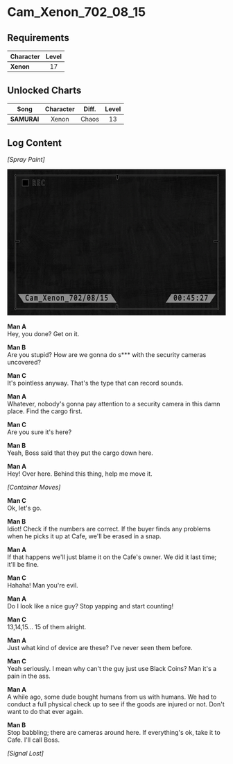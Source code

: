 # Cam_Xenon_702_08_15
## Requirements
|Character|Level|
|---------|:---:|
|**Xenon**| 17  |

## Unlocked Charts
|   Song    |Character|Diff.|Level|
|-----------|:-------:|:---:|:---:|
|**SAMURAI**|  Xenon  |Chaos| 13  |

## Log Content
*\[Spray Paint\]*

![xos1801.png](./attachments/xos1801.png)

**Man A**<br>
Hey, you done? Get on it.

**Man B**<br>
Are you stupid? How are we gonna do s\*\*\* with the security cameras uncovered?

**Man C**<br>
It's pointless anyway. That's the type that can record sounds.

**Man A**<br>
Whatever, nobody's gonna pay attention to a security camera in this damn place. Find the cargo first.

**Man C**<br>
Are you sure it's here?

**Man B**<br>
Yeah, Boss said that they put the cargo down here.

**Man A**<br>
Hey! Over here. Behind this thing, help me move it.

*\[Container Moves\]*

**Man C**<br>
Ok, let's go.

**Man B**<br>
Idiot! Check if the numbers are correct. If the buyer finds any problems when he picks it up at Cafe, we'll be erased in a snap.

**Man A**<br>
If that happens we'll just blame it on the Cafe's owner. We did it last time; it'll be fine.

**Man C**<br>
Hahaha! Man you're evil.

**Man A**<br>
Do I look like a nice guy? Stop yapping and start counting!

**Man C**<br>
13,14,15... 15 of them alright.

**Man A**<br>
Just what kind of device are these? I've never seen them before.

**Man C**<br>
Yeah seriously. I mean why can't the guy just use Black Coins? Man it's a pain in the ass.

**Man A**<br>
A while ago, some dude bought humans from us with humans. We had to conduct a full physical check up to see if the goods are injured or not. Don't want to do that ever again. 

**Man B**<br>
Stop babbling; there are cameras around here. If everything's ok, take it to Cafe. I'll call Boss.

*[Signal Lost]*